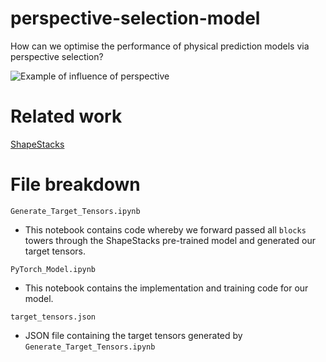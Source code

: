 # perspective-selection-model
How can we optimise the performance of physical prediction models via perspective selection?

![Example of influence of perspective](https://i.imgur.com/Yp4IPnu.png)

# Related work
[ShapeStacks](https://ogroth.github.io/shapestacks/)

# File breakdown
`Generate_Target_Tensors.ipynb` 
  - This notebook contains code whereby we forward passed all `blocks` towers through the ShapeStacks pre-trained model and generated our target tensors.

`PyTorch_Model.ipynb` 
  - This notebook contains the implementation and training code for our model.

`target_tensors.json` 
  - JSON file containing the target tensors generated by `Generate_Target_Tensors.ipynb` 
